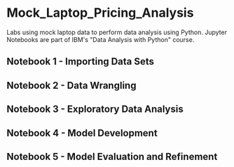 # Mock_Laptop_Pricing_Analysis
Labs using mock laptop data to perform data analysis using Python. Jupyter Notebooks are part of IBM's "Data Analysis with Python" course.

## Notebook 1 - Importing Data Sets

## Notebook 2 - Data Wrangling

## Notebook 3 - Exploratory Data Analysis

## Notebook 4 - Model Development

## Notebook 5 - Model Evaluation and Refinement
